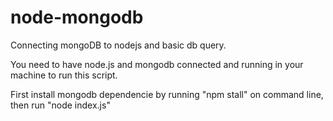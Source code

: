 # node-mongodb
Connecting mongoDB to nodejs and basic db query.

You need to have node.js and mongodb connected and running in your machine to run this script.

First install mongodb dependencie by running "npm stall" on command line, then run "node index.js"
